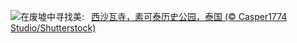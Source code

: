 ![](https://www.bing.com/th?id=OHR.WatSriSawai_ZH-CN7688908090_UHD.jpg&w=1000)在废墟中寻找美:&nbsp;&ensp;[西沙瓦寺，素可泰历史公园，泰国 (© Casper1774 Studio/Shutterstock)](https://www.bing.com/th?id=OHR.WatSriSawai_ZH-CN7688908090_UHD.jpg)
<br><br/>
